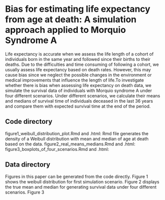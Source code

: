 # Bias for estimating life expectancy from age at death: A simulation approach applied to Morquio Syndrome A
Life expectancy is accurate when we assess the life length of a cohort of individuals born in the same year and followed since their births to their deaths. Due to the difficulties and time consuming of following a cohort, we usually assess life expectancy based on death rates. However, this may cause bias since we neglect the possible changes in the environment or medical improvements that influence the length of life.To investigate whether there is bias when assessing life expectancy on death data, we simulate the survival data of individuals with Morquio syndrome A under four different scenarios. Under different scenarios, we calculate their means and medians of survival time of individuals deceased in the last 36 years and compare them with expected survival time at the end of the period.

## Code directory 
figure1_weibull_distribution_plot.Rmd and .html: Rmd file generates the density of a Weibull distribution with mean and median of age at death based on the data.
figure2_real_means_medians.Rmd and .html:
figure3_boxplots_of_four_scenarios.Rmd and .html:

## Data directory

Figures in this paper can be generated from the code directly. Figure 1 shows the weibull distribution for first simulation scenario. Figure 2 displays the true mean and median for generating survival data under four different scenarios. Figure 3
